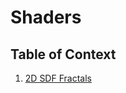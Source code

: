 # Shaders

## Table of Context  
  1. [2D SDF Fractals](https://github.com/lassiiter/shader-library/tree/main/Assets/Shaders/2D%20Fractal)
